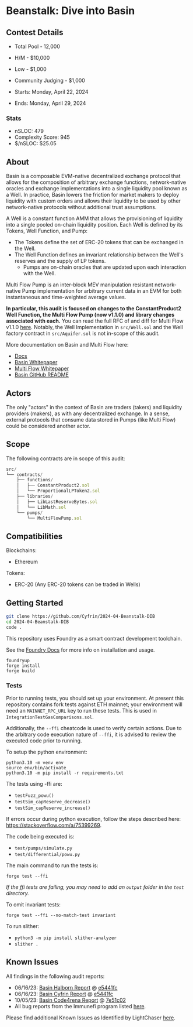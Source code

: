# Beanstalk: Dive into Basin

## Contest Details

- Total Pool - 12,000
- H/M - $10,000
- Low - $1,000
- Community Judging - $1,000

- Starts: Monday, April 22, 2024
- Ends: Monday, April 29, 2024

### Stats

- nSLOC: 479
- Complexity Score: 945
- $/nSLOC: $25.05

[//]: # (contest-details-open)

## About

Basin is a composable EVM-native decentralized exchange protocol that allows for the composition of arbitrary exchange functions, network-native oracles and exchange implementations into a single liquidity pool known as a Well. In practice, Basin lowers the friction for market makers to deploy liquidity with custom orders and allows their liquidity to be used by other network-native protocols without additional trust assumptions.

A Well is a constant function AMM that allows the provisioning of liquidity into a single pooled on-chain liquidity position. Each Well is defined by its Tokens, Well Function, and Pump:

- The Tokens define the set of ERC-20 tokens that can be exchanged in the Well.
- The Well Function defines an invariant relationship between the Well's reserves and the supply of LP tokens.
  - Pumps are on-chain oracles that are updated upon each interaction with the Well.

Multi Flow Pump is an inter-block MEV manipulation resistant network-native Pump implementation for arbitrary current data in an EVM for both instantaneous and time-weighted average values.

**In particular, this audit is focused on changes to the ConstantProduct2 Well Function, the Multi Flow Pump (now v1.1.0) and library changes associated with each.** You can read the full RFC of and diff for Multi Flow v1.1.0 [here](https://github.com/BeanstalkFarms/Basin/pull/127). Notably, the Well Implementation in `src/Well.sol` and the Well factory contract in `src/Aquifer.sol` is not in-scope of this audit.

More documentation on Basin and Multi Flow here:

- [Docs](https://docs.basin.exchange/)
- [Basin Whitepaper](https://basin.exchange/basin.pdf)
- [Multi Flow Whitepaper](https://basin.exchange/multi-flow-pump.pdf)
- [Basin GitHub README](https://github.com/BeanstalkFarms/Basin)

## Actors

The only "actors" in the context of Basin are traders (takers) and liquidity providers (makers), as with any decentralized exchange. In a sense, external protocols that consume data stored in Pumps (like Multi Flow) could be considered another actor.

[//]: # (contest-details-close)

[//]: # (scope-open)

## Scope

The following contracts are in scope of this audit:

```js
src/
└── contracts/
    ├── functions/
    │   ├── ConstantProduct2.sol
    │   └── ProportionalLPToken2.sol
    ├── libraries/
    │   ├── LibLastReserveBytes.sol
    │   └── LibMath.sol
    └── pumps/
        └── MultiFlowPump.sol
```

## Compatibilities

Blockchains:

- Ethereum

Tokens:

- ERC-20 (Any ERC-20 tokens can be traded in Wells)

[//]: # (scope-close)

[//]: # (getting-started-open)

## Getting Started

```bash
git clone https://github.com/Cyfrin/2024-04-Beanstalk-DIB
cd 2024-04-Beanstalk-DIB
code .
```

This repository uses Foundry as a smart contract development toolchain.

See the [Foundry Docs](https://book.getfoundry.sh/) for more info on installation and usage.

```
foundryup
forge install
forge build
```

### Tests

Prior to running tests, you should set up your environment. At present this repository contains fork tests against ETH mainnet; your environment will need an `MAINNET_RPC_URL` key to run these tests. This is used in `IntegrationTestGasComparisons.sol`.

Additionally, the `--ffi` cheatcode is used to verify certain actions. Due to the arbitrary code execution nature of `--ffi`, it is advised to review the executed code prior to running.

To setup the python environment:

```
python3.10 -m venv env
source env/bin/activate
python3.10 -m pip install -r requirements.txt
```

The tests using -ffi are:

- `testFuzz_powu()`
- `testSim_capReserve_decrease()`
- `testSim_capReserve_increase()`

If errors occur during python execution, follow the steps described here: https://stackoverflow.com/a/75399269.

The code being executed is:

- `test/pumps/simulate.py`
- `test/differential/powu.py`

The main command to run the tests is:

`forge test --ffi`

_If the ffi tests are failing, you may need to add an `output` folder in the `test` directory._

To omit invariant tests:

`forge test --ffi --no-match-test invariant`

To run slither:

- `python3 -m pip install slither-analyzer`
- `slither .`

[//]: # (getting-started-close)

[//]: # (known-issues-open)

## Known Issues

All findings in the following audit reports:

- 06/16/23: [Basin Halborn Report](https://arweave.net/1IKi4iqRvu3qu_GdcLY4f3u9PgvOMvuRltU7AIXAEyA) @ [e5441fc](https://github.com/BeanstalkFarms/Basin/tree/e5441fc78f0fd4b77a898812d0fd22cb43a0af55)
- 06/16/23: [Basin Cyfrin Report](https://arweave.net/usT3ClfjHwpX32OXnh5De1aH79csX1PMoXJCghXBaps) @ [e5441fc](https://github.com/BeanstalkFarms/Basin/tree/e5441fc78f0fd4b77a898812d0fd22cb43a0af55)
- 10/05/23: [Basin Code4rena Report](https://code4rena.com/reports/2023-07-basin) @ [7e51c02](https://github.com/code-423n4/2023-07-basin/tree/7e51c025d32aff3f2456842c83cda66cda274d11)
- All bug reports from the Immunefi program listed [here](https://community.bean.money/bug-reports).

Please find additional Known Issues as Identified by LightChaser [here](https://github.com/Cyfrin/2024-04-Beanstalk-DIB/issues/2).

[//]: # (known-issues-close)
